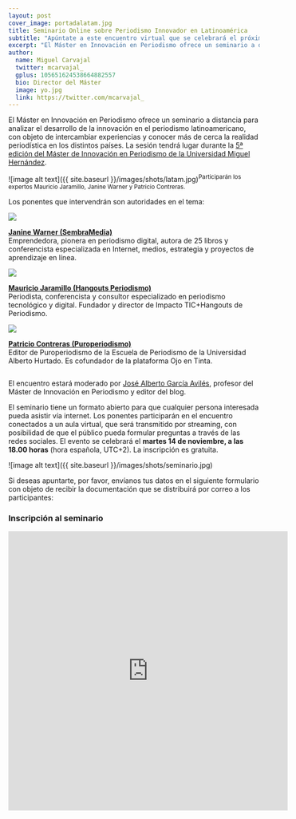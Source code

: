 ```yaml
---
layout: post
cover_image: portadalatam.jpg
title: Seminario Online sobre Periodismo Innovador en Latinoamérica
subtitle: "Apúntate a este encuentro virtual que se celebrará el próximo 14 de noviembre a las 18:00 (hora española, UTC+2)"
excerpt: "El Máster en Innovación en Periodismo ofrece un seminario a distancia para analizar el desarrollo de la innovación en el periodismo latinoamericano, con objeto de intercambiar experiencias y conocer más de cerca la realidad periodística en los distintos países. La sesión tendrá lugar durante la 5ª edición del Máster de Innovación en Periodismo de la Universidad Miguel Hernández."
author:
  name: Miguel Carvajal
  twitter: mcarvajal_
  gplus: 105651624538664882557 
  bio: Director del Máster
  image: yo.jpg
  link: https://twitter.com/mcarvajal_
---
```

El Máster en Innovación en Periodismo ofrece un seminario a distancia para analizar el desarrollo de la innovación en el periodismo latinoamericano, con objeto de intercambiar experiencias y conocer más de cerca la realidad periodística en los distintos países. La sesión tendrá lugar durante la [5ª edición del Máster de Innovación en Periodismo de la Universidad Miguel Hernández](http://mip.umh.es/master-oficial-a-distancia-periodismo-online.html). 

![image alt text]({{ site.baseurl }}/images/shots/latam.jpg)<sup>Participarán los expertos Mauricio Jaramillo, Janine Warner y Patricio Contreras.

Los ponentes que intervendrán son autoridades en el tema:

<section class="index"><img src="{{ site.baseurl }}/images/shots/janine.jpg" class="avatar"><div><p style="display: inline-block;"><strong><a rel="author" href="https://twitter.com/janinewarner?lang=es" title="Janine Warner" target="_blank">Janine Warner (SembraMedia)</a></strong><br><span class="muted">Emprendedora, pionera en periodismo digital, autora de 25 libros y conferencista especializada en Internet, medios, estrategia y proyectos de aprendizaje en línea.</span></p></div></section>

<section class="index"><img src="{{ site.baseurl }}/images/shots/jaramillo.jpg" class="avatar"><div><p style="display: inline-block;"><strong><a rel="author" href="https://twitter.com/mauriciojaramil?lang=es" title="Mauricio Jaramillo" target="_blank">Mauricio Jaramillo (Hangouts Periodismo)</a></strong><br><span class="muted">Periodista, conferencista y consultor especializado en periodismo tecnológico y digital. Fundador y director de Impacto TIC+Hangouts de Periodismo.</span></p></div></section>

<section class="index"><img src="{{ site.baseurl }}/images/shots/contreras.jpg" class="avatar"><div><p style="display: inline-block;"><strong><a rel="author" href="https://twitter.com/pfcontrerasv?lang=en" title="Patricio Contreras" target="_blank">Patricio Contreras (Puroperiodismo)</a></strong><br><span class="muted">Editor de 
Puroperiodismo de la Escuela de Periodismo de la Universidad Alberto Hurtado. Es cofundador de la plataforma Ojo en Tinta.</span></p></div></section>

El encuentro estará moderado por [José Alberto García Avilés](https://twitter.com/jagaraviles), profesor del Máster de Innovación en Periodismo y editor del blog. 

El seminario tiene un formato abierto para que cualquier persona interesada pueda asistir vía internet. Los ponentes participarán en el encuentro conectados a un aula virtual, que será transmitido por streaming, con posibilidad de que el público pueda formular preguntas a través de las redes sociales. El evento se celebrará el **martes 14 de noviembre, a las 18.00 horas** (hora española, UTC+2). La inscripción es gratuita. 

![image alt text]({{ site.baseurl }}/images/shots/seminario.jpg)

Si deseas apuntarte, por favor, envíanos tus datos en el siguiente formulario con objeto de recibir la documentación que se distribuirá por correo a los participantes:

### Inscripción al seminario

<iframe src="https://docs.google.com/forms/d/e/1FAIpQLSfHg_ONWN7bv9UmKNaJQQea5hnJdonbflfKjiQQ7cgp5y8SzA/viewform?embedded=true" width="560" height="560" frameborder="0" marginheight="0" marginwidth="0">Cargando...</iframe>